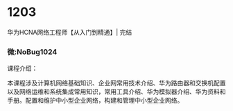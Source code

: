 # 1203
华为HCNA网络工程师【从入门到精通】| 完结
### 微:NoBug1024 


课程介绍：

本课程涉及计算机网络基础知识、企业网常用技术介绍、华为路由器和交换机配置以及网络运维和系统集成常用知识，常用工具介绍、华为模拟器介绍、华为资料和手册。配置和维护中小型企业网络，构建和管理中小型企业网络。

